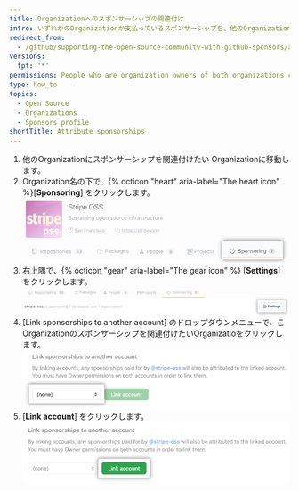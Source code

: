 ```yaml
---
title: Organizationへのスポンサーシップの関連付け
intro: いずれかのOrganizationか支払っているスポンサーシップを、他のOrganizationに関連付けることができます。
redirect_from:
  - /github/supporting-the-open-source-community-with-github-sponsors/attributing-sponsorships-to-your-organization
versions:
  fpt: '*'
permissions: People who are organization owners of both organizations can attribute one organization's sponsorships to another organization.
type: how_to
topics:
  - Open Source
  - Organizations
  - Sponsors profile
shortTitle: Attribute sponsorships
---
```


1. 他のOrganizationにスポンサーシップを関連付けたい Organizationに移動します。
2. Organization名の下で、{% octicon "heart" aria-label="The heart icon" %}[**Sponsoring**] をクリックします。 ![[Sponsoring] タブ](/assets/images/help/sponsors/sponsoring-tab.png)
1. 右上隅で、{% octicon "gear" aria-label="The gear icon" %} [**Settings**] をクリックします。 ![[Settings] ボタン](/assets/images/help/sponsors/sponsoring-settings-button.png)
1. [Link sponsorships to another account] のドロップダウンメニューで、こOrganizationのスポンサーシップを関連付けたいOrganizatioをクリックします。 ![アカウント選択のドロップダウンメニュー](/assets/images/help/sponsors/select-an-account-drop-down.png)
1. [**Link account**] をクリックします。 ![[Link account] ボタン](/assets/images/help/sponsors/link-account-button.png)
